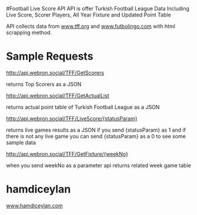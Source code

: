 #Football Live Score API 
API is offer Turkish Football League Data Including 
Live Score, Scorer Players, All Year Fixture and Updated Point Table

API collects data from www.tff.org and www.futbolingo.com with html scrapping method.

# Sample Requests


http://api.webron.social/TFF/GetScorers

returns Top Scorers as a JSON

http://api.webron.social/TFF/GetActualList 

returns actual point table of Turkish Football League as a JSON

http://api.webron.social/TFF/LiveScore/{statusParam}

returns live games results as a JSON if you send {statusParam} as 1 
and if there is not any live game you can send {statusParam} as a 0 to see some sample data

http://api.webron.social/TFF/GetFixture/{weekNo}

when you send weekNo as a parameter api returns related week game table

# hamdiceylan

www.hamdiceylan.com


